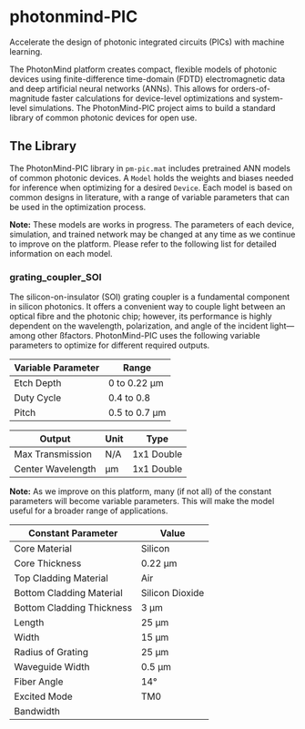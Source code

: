 # photonmind-PIC
Accelerate the design of photonic integrated circuits (PICs) with machine learning.

The PhotonMind platform creates compact, flexible models of photonic devices using finite-difference time-domain (FDTD) electromagnetic data and deep artificial neural networks (ANNs). This allows for orders-of-magnitude faster calculations for device-level optimizations and system-level simulations. The PhotonMind-PIC project aims to build a standard library of common photonic devices for open use.

## The Library
The PhotonMind-PIC library in `pm-pic.mat` includes pretrained ANN models of common photonic devices. A `Model` holds the weights and biases needed for inference when optimizing for a desired `Device`. Each model is based on common designs in literature, with a range of variable parameters that can be used in the optimization process.

**Note:** These models are works in progress. The parameters of each device, simulation, and trained network may be changed at any time as we continue to improve on the platform. Please refer to the following list for detailed information on each model.

### grating_coupler_SOI
The silicon-on-insulator (SOI) grating coupler is a fundamental component in silicon photonics. It offers a convenient way to couple light between an optical fibre and the photonic chip; however, its performance is highly dependent on the wavelength, polarization, and angle of the incident light—among other ßfactors. PhotonMind-PIC uses the following variable parameters to optimize for different required outputs.

Variable Parameter | Range
--------- | -----
Etch Depth | 0 to 0.22 μm
Duty Cycle | 0.4 to 0.8
Pitch | 0.5 to 0.7 μm

Output | Unit | Type
------ | ---- | ---------
Max Transmission | N/A | 1x1 Double
Center Wavelength | μm | 1x1 Double

**Note:** As we improve on this platform, many (if not all) of the constant parameters will become variable parameters. This will make the model useful for a broader range of applications.

Constant Parameter | Value
--------- | -----
Core Material | Silicon
Core Thickness | 0.22 μm
Top Cladding Material | Air
Bottom Cladding Material | Silicon Dioxide
Bottom Cladding Thickness | 3 μm
Length | 25 μm
Width | 15 μm
Radius of Grating | 25 μm
Waveguide Width | 0.5 μm
Fiber Angle | 14°
Excited Mode | TM0
Bandwidth |

